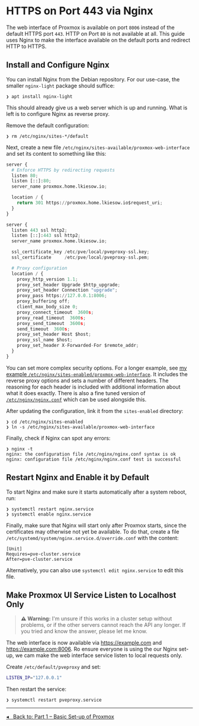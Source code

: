 HTTPS on Port 443 via Nginx
===========================

The web interface of Proxmox is available on port `8006` instead of the default HTTPS port `443`.
HTTP on Port `80` is not available at all.
This guide uses Nginx to make the interface available on the default ports and redirect HTTP to HTTPS.

## Install and Configure Nginx

You can install Nginx from the Debian repository.
For our use-case, the smaller `nginx-light` package should suffice:

```
❯ apt install nginx-light
```

This should already give us a web server which is up and running.
What is left is to configure Nginx as reverse proxy.

Remove the default configuration:

```
❯ rm /etc/nginx/sites-*/default
```

Next, create a new file `/etc/nginx/sites-available/proxmox-web-interface`
and set its content to something like this:

```py
server {
  # Enforce HTTPS by redirecting requests
  listen 80;
  listen [::]:80;
  server_name proxmox.home.lkiesow.io;

  location / {
    return 301 https://proxmox.home.lkiesow.io$request_uri;
  }
}

server {
  listen 443 ssl http2;
  listen [::]:443 ssl http2;
  server_name proxmox.home.lkiesow.io;

  ssl_certificate_key /etc/pve/local/pveproxy-ssl.key;
  ssl_certificate     /etc/pve/local/pveproxy-ssl.pem;

  # Proxy configuration
  location / {
    proxy_http_version 1.1;
    proxy_set_header Upgrade $http_upgrade;
    proxy_set_header Connection "upgrade";
    proxy_pass https://127.0.0.1:8006;
    proxy_buffering off;
    client_max_body_size 0;
    proxy_connect_timeout  3600s;
    proxy_read_timeout  3600s;
    proxy_send_timeout  3600s;
    send_timeout  3600s;
    proxy_set_header Host $host;
    proxy_ssl_name $host;
    proxy_set_header X-Forwarded-For $remote_addr;
  }
}
```

You can set more complex security options.
For a longer example, see [my example `/etc/nginx/sites-enabled/proxmox-web-interface`](etc-nginx/sites-enabled/proxmox-web-interface).
It includes the reverse proxy options and sets a number of different headers.
The reasoning for each header is included with additional information about what it does exactly.
There is also a fine tuned version of [`/etc/nginx/nginx.conf`](etc-nginx/nginx.conf) which can be used alongside this.

After updating the configuration, link it from the `sites-enabled` directory:

```
❯ cd /etc/nginx/sites-enabled
❯ ln -s /etc/nginx/sites-available/proxmox-web-interface
```

Finally, check if Nginx can spot any errors:

```
❯ nginx -t
nginx: the configuration file /etc/nginx/nginx.conf syntax is ok
nginx: configuration file /etc/nginx/nginx.conf test is successful
```

## Restart Nginx and Enable it by Default

To start Nginx and make sure it starts automatically after a system reboot, run:

```
❯ systemctl restart nginx.service
❯ systemctl enable nginx.service
```

Finally, make sure that Nginx will start only after Proxmox starts, since the certificates may otherwise not yet be available.
To do that, create a file `/etc/systemd/system/nginx.service.d/override.conf` with the content:

```
[Unit]
Requires=pve-cluster.service
After=pve-cluster.service
```

Alternatively, you can also use `systemctl edit nginx.service` to edit this file.


## Make Proxmox UI Service Listen to Localhost Only

> __⚠ Warning:__
> I'm unsure if this works in a cluster setup without problems,
> or if the other servers cannot reach the API any longer.
> If you tried and know the answer, please let me know.

The web interface is now available via https://example.com and https://example.com:8006.
Ro ensure everyone is using the our Nginx set-up, we cam make the web interface service listen to local requests only.

Create `/etc/default/pveproxy` and set:

```sh
LISTEN_IP="127.0.0.1"
```

Then restart the service:

```
❯ systemctl restart pveproxy.service
```

---

[◂   Back to: Part 1 – Basic Set-up of Proxmox](part-1-basic-setup.md)
